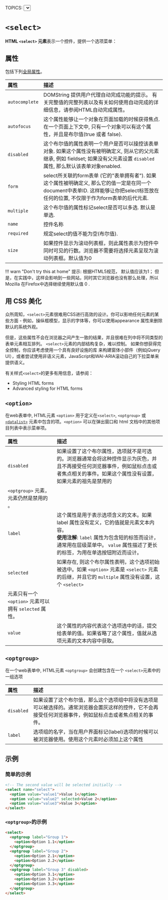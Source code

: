 TOPICS: <select>
        <option>
        <optgroup>

# `<select>`

**HTML `<select>` 元素**表示一个控件，提供一个选项菜单：

## 属性

包括下列[全局属性](/zh-hans/webfrontend/HTML_Global_Attributes)。

| 属性 | 描述 |
| :-- | :-- |
| `autocomplete` | DOMString 提供用户代理自动完成功能的提示。 有关完整值的完整列表以及有关如何使用自动完成的详细信息，请参阅HTML自动完成属性。 |
| `autofocus` | 这个属性能够让一个对象在页面加载的时候获得焦点. 在一个页面上下文中, 只有一个对象可以有这个属性，并且是布尔值(true 或者 false). |
| `disabled` | 这个布尔值的属性表明一个用户是否可以操控该表单对象. 如果这个属性没有被明确定义, 则从它的父元素继承, 例如 fieldset; 如果没有父元素设置 `disabled` 属性, 那么默认该表单对象enabled. |
| `form` | select所关联的form表单 (它的"表单拥有者"). 如果这个属性被明确定义, 那么它的值一定是在同一个document中表单ID. 这样能够让你把select标签放在任何的位置, 不仅限于作为form表单的后代元素. |
| `multiple` | 这个布尔值的属性标记select是否可以多选. 默认是单选. |
| `name` | 控件名称 |
| `required` | 规定select的值不能为空(布尔值). |
| `size` | 如果控件显示为滚动列表框，则此属性表示为控件中同时可见的行数。浏览器不需要将选择元素呈现为滚动列表框。默认值为0 |

!!! warn "Don't try this at home"
    提示: 根据HTML5规范， 默认值应该为1； 但是，在实践中，这样会影响到一些网站，同时其它浏览器也没有那么处理，所以Mozilla 在Firefox中选择继续使用默认值 0 .

## 用 CSS 美化

众所周知，`<select>`元素很难用CSS进行高效的设计。你可以影响任何元素的某些方面 - 例如，操纵框模型，显示的字体等，你可以使用appearance 属性来删除默认的系统外观。

但是，这些属性不会在浏览器之间产生一致的结果，并且很难在列中将不同类型的表单元素相互排列。 `<select>`元素的内部结构复杂，难以控制。 如果你想获得完全控制，你应该考虑使用一个具有良好设施的库
来构建窗体小部件（例如jQuery UI），或者尝试使用非语义元素，JavaScript和WAI-ARIA滚动自己的下拉菜单来提供语义。

有关样式`<select>`的更多有用信息，请参阅：

- Styling HTML forms
- Advanced styling for HTML forms

## `<option>`

在web表单中,  HTML元素 `<option>`  用于定义在`<select>`,  `<optgroup>` 或[`<datalist>`](/zh-hans/webfrontend/<datalist>)
元素中包含的项。`<option>` 可以在弹出窗口和 html 文档中的其他项目列表中表示菜单项。

| 属性 | 描述 |
| :-- | :-- |
| `disabled` | 如果设置了这个布尔属性，选项就不是可选的。浏览器通常会将这种控件显示为灰色，并且不再接受任何浏览器事件，例如鼠标点击或者焦点相关的事件。如果这个属性没有设置，如果元素的祖先是禁用的
`<optgroup>` 元素，元素仍然是禁用的 。|
| `label` | 这个属性是用于表示选项含义的文本。如果 label 属性没有定义，它的值就是元素文本内容。<br>**使用注解**: `label` 属性为包含短的标签而设计，通常用在层级菜单中。 `value` 属性描述了更长的标签，为用在单选按钮附近而设计。|
| `selected` | 如果存在, 则这个布尔属性表明，这个选项初始被选中。如果 `<option>` 元素是 `<select>` 元素的后继，并且它的 `multiple` 属性没有设置，这个 `<select>`
元素只有一个 `<option>` 元素可以拥有 `selected` 属性。|
| `value` | 这个属性的内容代表这个选项选中的话，提交给表单的值。如果省略了这个属性，值就从选项元素的文本内容中获取。|

## `<optgroup>`

在一个web表单中, HTML元素 `<optgroup>` 会创建包含在一个 `<select>`元素中的一组选项

| 属性 | 描述 |
| :-- | :-- |
| `disabled` | 如果设置了这个布尔值，那么这个选项组中将没有选项是可以被选择的。通常浏览器会置灰这样的控件，它不会再接受任何浏览器事件，例如鼠标点击或者焦点相关的事件。|
| `label` | 选项组的名字，当在用户界面标记(label)选项的时候可以被浏览器使用。使用这个元素时必须加上这个属性 |

## 示例

### 简单的示例

```html
<!-- The second value will be selected initially -->
<select name="select">
  <option value="value1">Value 1</option>
  <option value="value2" selected>Value 2</option>
  <option value="value3">Value 3</option>
</select>
```

### `<optgroup>`的示例

```html
<select>
  <optgroup label="Group 1">
    <option>Option 1.1</option>
  </optgroup>
  <optgroup label="Group 2">
    <option>Option 2.1</option>
    <option>Option 2.2</option>
  </optgroup>
  <optgroup label="Group 3" disabled>
    <option>Option 3.1</option>
    <option>Option 3.2</option>
    <option>Option 3.3</option>
  </optgroup>
</select>
```
